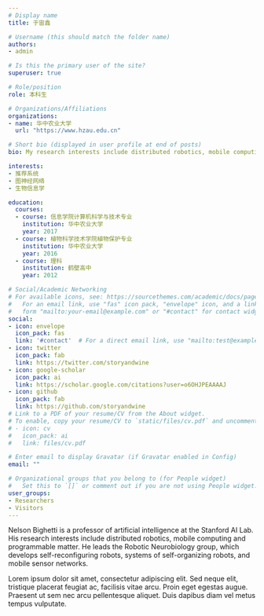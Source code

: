 ```yaml
---
# Display name
title: 于宙鑫

# Username (this should match the folder name)
authors:
- admin

# Is this the primary user of the site?
superuser: true

# Role/position
role: 本科生

# Organizations/Affiliations
organizations:
- name: 华中农业大学
  url: "https://www.hzau.edu.cn"

# Short bio (displayed in user profile at end of posts)
bio: My research interests include distributed robotics, mobile computing and programmable matter.

interests:
- 推荐系统
- 图神经网络
- 生物信息学

education:
  courses:
  - course: 信息学院计算机科学与技术专业
    institution: 华中农业大学
    year: 2017
  - course: 植物科学技术学院植物保护专业
    institution: 华中农业大学
    year: 2016
  - course: 理科
    institution: 鹤壁高中
    year: 2012

# Social/Academic Networking
# For available icons, see: https://sourcethemes.com/academic/docs/page-builder/#icons
#   For an email link, use "fas" icon pack, "envelope" icon, and a link in the
#   form "mailto:your-email@example.com" or "#contact" for contact widget.
social:
- icon: envelope
  icon_pack: fas
  link: '#contact'  # For a direct email link, use "mailto:test@example.org".
- icon: twitter
  icon_pack: fab
  link: https://twitter.com/storyandwine
- icon: google-scholar
  icon_pack: ai
  link: https://scholar.google.com/citations?user=o6OHJPEAAAAJ
- icon: github
  icon_pack: fab
  link: https://github.com/storyandwine
# Link to a PDF of your resume/CV from the About widget.
# To enable, copy your resume/CV to `static/files/cv.pdf` and uncomment the lines below.
# - icon: cv
#   icon_pack: ai
#   link: files/cv.pdf

# Enter email to display Gravatar (if Gravatar enabled in Config)
email: ""

# Organizational groups that you belong to (for People widget)
#   Set this to `[]` or comment out if you are not using People widget.
user_groups:
- Researchers
- Visitors
---
```


Nelson Bighetti is a professor of artificial intelligence at the Stanford AI Lab. His research interests include distributed robotics, mobile computing and programmable matter. He leads the Robotic Neurobiology group, which develops self-reconfiguring robots, systems of self-organizing robots, and mobile sensor networks.

Lorem ipsum dolor sit amet, consectetur adipiscing elit. Sed neque elit, tristique placerat feugiat ac, facilisis vitae arcu. Proin eget egestas augue. Praesent ut sem nec arcu pellentesque aliquet. Duis dapibus diam vel metus tempus vulputate.
